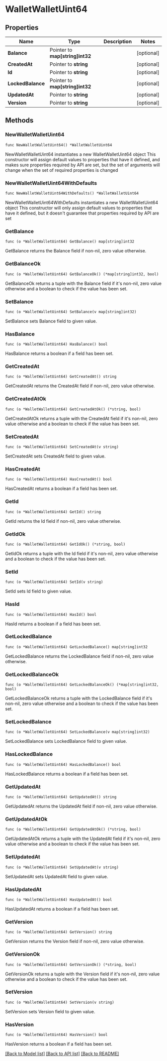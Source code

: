 # WalletWalletUint64

## Properties

Name | Type | Description | Notes
------------ | ------------- | ------------- | -------------
**Balance** | Pointer to **map[string]int32** |  | [optional] 
**CreatedAt** | Pointer to **string** |  | [optional] 
**Id** | Pointer to **string** |  | [optional] 
**LockedBalance** | Pointer to **map[string]int32** |  | [optional] 
**UpdatedAt** | Pointer to **string** |  | [optional] 
**Version** | Pointer to **string** |  | [optional] 

## Methods

### NewWalletWalletUint64

`func NewWalletWalletUint64() *WalletWalletUint64`

NewWalletWalletUint64 instantiates a new WalletWalletUint64 object
This constructor will assign default values to properties that have it defined,
and makes sure properties required by API are set, but the set of arguments
will change when the set of required properties is changed

### NewWalletWalletUint64WithDefaults

`func NewWalletWalletUint64WithDefaults() *WalletWalletUint64`

NewWalletWalletUint64WithDefaults instantiates a new WalletWalletUint64 object
This constructor will only assign default values to properties that have it defined,
but it doesn't guarantee that properties required by API are set

### GetBalance

`func (o *WalletWalletUint64) GetBalance() map[string]int32`

GetBalance returns the Balance field if non-nil, zero value otherwise.

### GetBalanceOk

`func (o *WalletWalletUint64) GetBalanceOk() (*map[string]int32, bool)`

GetBalanceOk returns a tuple with the Balance field if it's non-nil, zero value otherwise
and a boolean to check if the value has been set.

### SetBalance

`func (o *WalletWalletUint64) SetBalance(v map[string]int32)`

SetBalance sets Balance field to given value.

### HasBalance

`func (o *WalletWalletUint64) HasBalance() bool`

HasBalance returns a boolean if a field has been set.

### GetCreatedAt

`func (o *WalletWalletUint64) GetCreatedAt() string`

GetCreatedAt returns the CreatedAt field if non-nil, zero value otherwise.

### GetCreatedAtOk

`func (o *WalletWalletUint64) GetCreatedAtOk() (*string, bool)`

GetCreatedAtOk returns a tuple with the CreatedAt field if it's non-nil, zero value otherwise
and a boolean to check if the value has been set.

### SetCreatedAt

`func (o *WalletWalletUint64) SetCreatedAt(v string)`

SetCreatedAt sets CreatedAt field to given value.

### HasCreatedAt

`func (o *WalletWalletUint64) HasCreatedAt() bool`

HasCreatedAt returns a boolean if a field has been set.

### GetId

`func (o *WalletWalletUint64) GetId() string`

GetId returns the Id field if non-nil, zero value otherwise.

### GetIdOk

`func (o *WalletWalletUint64) GetIdOk() (*string, bool)`

GetIdOk returns a tuple with the Id field if it's non-nil, zero value otherwise
and a boolean to check if the value has been set.

### SetId

`func (o *WalletWalletUint64) SetId(v string)`

SetId sets Id field to given value.

### HasId

`func (o *WalletWalletUint64) HasId() bool`

HasId returns a boolean if a field has been set.

### GetLockedBalance

`func (o *WalletWalletUint64) GetLockedBalance() map[string]int32`

GetLockedBalance returns the LockedBalance field if non-nil, zero value otherwise.

### GetLockedBalanceOk

`func (o *WalletWalletUint64) GetLockedBalanceOk() (*map[string]int32, bool)`

GetLockedBalanceOk returns a tuple with the LockedBalance field if it's non-nil, zero value otherwise
and a boolean to check if the value has been set.

### SetLockedBalance

`func (o *WalletWalletUint64) SetLockedBalance(v map[string]int32)`

SetLockedBalance sets LockedBalance field to given value.

### HasLockedBalance

`func (o *WalletWalletUint64) HasLockedBalance() bool`

HasLockedBalance returns a boolean if a field has been set.

### GetUpdatedAt

`func (o *WalletWalletUint64) GetUpdatedAt() string`

GetUpdatedAt returns the UpdatedAt field if non-nil, zero value otherwise.

### GetUpdatedAtOk

`func (o *WalletWalletUint64) GetUpdatedAtOk() (*string, bool)`

GetUpdatedAtOk returns a tuple with the UpdatedAt field if it's non-nil, zero value otherwise
and a boolean to check if the value has been set.

### SetUpdatedAt

`func (o *WalletWalletUint64) SetUpdatedAt(v string)`

SetUpdatedAt sets UpdatedAt field to given value.

### HasUpdatedAt

`func (o *WalletWalletUint64) HasUpdatedAt() bool`

HasUpdatedAt returns a boolean if a field has been set.

### GetVersion

`func (o *WalletWalletUint64) GetVersion() string`

GetVersion returns the Version field if non-nil, zero value otherwise.

### GetVersionOk

`func (o *WalletWalletUint64) GetVersionOk() (*string, bool)`

GetVersionOk returns a tuple with the Version field if it's non-nil, zero value otherwise
and a boolean to check if the value has been set.

### SetVersion

`func (o *WalletWalletUint64) SetVersion(v string)`

SetVersion sets Version field to given value.

### HasVersion

`func (o *WalletWalletUint64) HasVersion() bool`

HasVersion returns a boolean if a field has been set.


[[Back to Model list]](../README.md#documentation-for-models) [[Back to API list]](../README.md#documentation-for-api-endpoints) [[Back to README]](../README.md)


